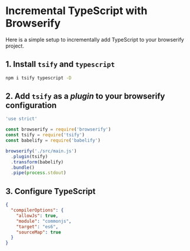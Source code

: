 # Incremental TypeScript with Browserify

Here is a simple setup to incrementally add TypeScript to your browserify project.

## 1. Install `tsify` and `typescript`

```bash
npm i tsify typescript -D
```

## 2. Add `tsify` as a *plugin* to your browserify configuration

```javascript
'use strict'

const browserify = require('browserify')
const tsify = require('tsify')
const babelify = require('babelify')

browserify('./src/main.js')
  .plugin(tsify)
  .transform(babelify)
  .bundle()
  .pipe(process.stdout)
```

## 3. Configure TypeScript

```json
{
  "compilerOptions": {
    "allowJs": true,
    "module": "commonjs",
    "target": "es6",
    "sourceMap": true
  }
}
```
